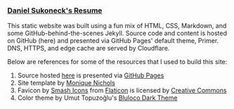 ### [Daniel Sukoneck's Resume](https://resume.sukoneck.com)

This static website was built using a fun mix of HTML, CSS, Markdown, and some GitHub-behind-the-scenes Jekyll. Source code and content is hosted on GitHub (here) and presented via GitHub Pages' default theme, Primer. DNS, HTTPS, and edge cache are served by Cloudflare.

Below are references for some of the resources that I used to build this site:
 1. Source hosted [here](https://www.github.com/sukoneck/resume) is presented via [GitHub Pages](https://help.github.com/en/articles/what-is-github-pages) 
 2. Site template by [Monique Nichols](https://www.monique.tech/the-art-of-markdown)
 3. Favicon by [Smash Icons](https://www.flaticon.com/authors/smashicons) from [Flaticon](https://www.flaticon.com) is licensed by [Creative Commons](https://www.creativecommons.org/licenses/by/3.0)
 4. Color theme by Umut Topuzoğlu's [Bluloco Dark Theme](https://marketplace.visualstudio.com/items?itemName=uloco.theme-bluloco-dark)